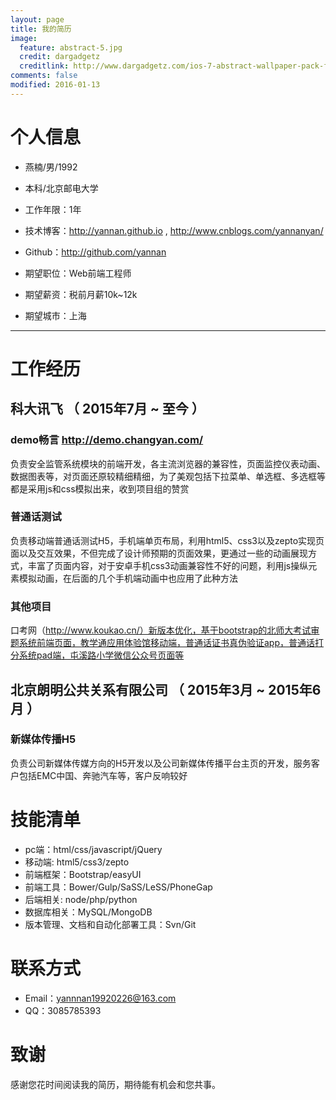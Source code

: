 ```yaml
---
layout: page
title: 我的简历
image:
  feature: abstract-5.jpg
  credit: dargadgetz
  creditlink: http://www.dargadgetz.com/ios-7-abstract-wallpaper-pack-for-iphone-5-and-ipod-touch-retina/
comments: false
modified: 2016-01-13
---
```


# 个人信息

 - 燕楠/男/1992 
 - 本科/北京邮电大学
 - 工作年限：1年
 - 技术博客：http://yannan.github.io , http://www.cnblogs.com/yannanyan/ 
 - Github：http://github.com/yannan

 - 期望职位：Web前端工程师
 - 期望薪资：税前月薪10k~12k
 - 期望城市：上海

---

# 工作经历

## 科大讯飞 （ 2015年7月 ~ 至今 ）

### demo畅言 http://demo.changyan.com/	
负责安全监管系统模块的前端开发，各主流浏览器的兼容性，页面监控仪表动画、数据图表等，对页面还原较精细精细，为了美观包括下拉菜单、单选框、多选框等都是采用js和css模拟出来，收到项目组的赞赏


### 普通话测试
负责移动端普通话测试H5，手机端单页布局，利用html5、css3以及zepto实现页面以及交互效果，不但完成了设计师预期的页面效果，更通过一些的动画展现方式，丰富了页面内容，对于安卓手机css3动画兼容性不好的问题，利用js操纵元素模拟动画，在后面的几个手机端动画中也应用了此种方法


### 其他项目

口考网（http://www.koukao.cn/）新版本优化，基于bootstrap的北师大考试审题系统前端页面，教学通应用体验馆移动端，普通话证书真伪验证app，普通话打分系统pad端，屯溪路小学微信公众号页面等

 
## 北京朗明公共关系有限公司 （ 2015年3月 ~ 2015年6月 ）

### 新媒体传播H5 

负责公司新媒体传媒方向的H5开发以及公司新媒体传播平台主页的开发，服务客户包括EMC中国、奔驰汽车等，客户反响较好

# 技能清单

- pc端：html/css/javascript/jQuery
- 移动端: html5/css3/zepto
- 前端框架：Bootstrap/easyUI
- 前端工具：Bower/Gulp/SaSS/LeSS/PhoneGap
- 后端相关: node/php/python
- 数据库相关：MySQL/MongoDB
- 版本管理、文档和自动化部署工具：Svn/Git

# 联系方式
- Email：yannnan19920226@163.com 
- QQ：3085785393

# 致谢
感谢您花时间阅读我的简历，期待能有机会和您共事。

